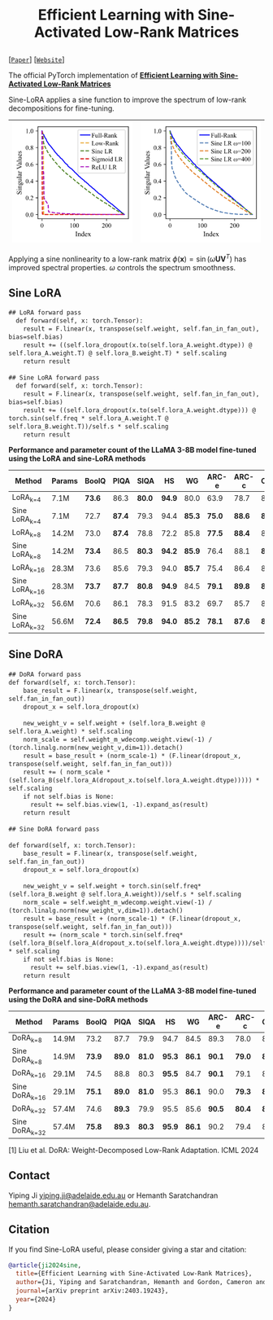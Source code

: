 <h1 align="center">
    <p> Efficient Learning with Sine-Activated Low-Rank Matrices </p>
</h1> 

[[`Paper`](https://arxiv.org/abs/2403.19243)] [[`Website`](https://github.com/samy-ji/Sine-Low-Rank/)] 

The official PyTorch implementation of [**Efficient Learning with Sine-Activated Low-Rank Matrices**](https://arxiv.org/abs/2403.19243) 

Sine-LoRA applies a sine function to improve the spectrum of low-rank decompositions for fine-tuning. 

| <img src="svd_1.png" alt="Figure 1" width="250"> | <img src="svd_2.png" alt="Figure 2" width="250"> |
|--------------------------------------------------|--------------------------------------------------|

Applying a sine nonlinearity to a low-rank matrix  $\phi(\mathbf{x}) = \sin(\omega \mathbf{U} \mathbf{V}^{T})$ has improved spectral properties. $\omega$ controls the spectrum smoothness.

## Sine LoRA

```
## LoRA forward pass
  def forward(self, x: torch.Tensor):
    result = F.linear(x, transpose(self.weight, self.fan_in_fan_out), bias=self.bias)
    result += ((self.lora_dropout(x.to(self.lora_A.weight.dtype)) @ self.lora_A.weight.T) @ self.lora_B.weight.T) * self.scaling
    return result

## Sine LoRA forward pass
  def forward(self, x: torch.Tensor):
    result = F.linear(x, transpose(self.weight, self.fan_in_fan_out), bias=self.bias)
    result += ((self.lora_dropout(x.to(self.lora_A.weight.dtype))) @ torch.sin(self.freq * self.lora_A.weight.T @ self.lora_B.weight.T))/self.s * self.scaling
    return result
```

**Performance and parameter count of the LLaMA 3-8B model fine-tuned using the LoRA and sine-LoRA methods** 

| **Method**              | **Params** | **BoolQ** | **PIQA** | **SIQA** | **HS**   | **WG**   | **ARC-e** | **ARC-c** | **OBQA** | **Avg.** |
|--------------------------|------------|-----------|----------|----------|----------|----------|-----------|-----------|----------|----------|
| LoRA<sub>k=4</sub>       | 7.1M       | **73.6**  | 86.3     | **80.0**  | **94.9**  | 80.0     | 63.9      | 78.7      | 83.0     | 80.0     |
| Sine LoRA<sub>k=4</sub>  | 7.1M       | 72.7      | **87.4**  | 79.3     | 94.4     | **85.3**  | **75.0**  | **88.6**  | **86.2** | **83.6** |
| LoRA<sub>k=8</sub>       | 14.2M      | 73.0      | **87.4**  | 78.8     | 72.2     | 85.8     | **77.5**  | **88.4**  | 83.2     | 80.8     |
| Sine LoRA<sub>k=8</sub>  | 14.2M      | **73.4**  | 86.5     | **80.3**  | **94.2**  | **85.9**  | 76.4      | 88.1      | **84.6** | **83.7** |
| LoRA<sub>k=16</sub>      | 28.3M      | 73.6      | 85.6     | 79.3     | 94.0     | **85.7**  | 75.4      | 86.4      | 83.2     | 82.9     |
| Sine LoRA<sub>k=16</sub> | 28.3M      | **73.7**  | **87.7**  | **80.8**  | **94.9**  | 84.5     | **79.1**  | **89.8**  | **84.4** | **84.4** |
| LoRA<sub>k=32</sub>      | 56.6M      | 70.6      | 86.1     | 78.3     | 91.5     | 83.2     | 69.7      | 85.7      | 81.4     | 80.8     |
| Sine LoRA<sub>k=32</sub> | 56.6M      | **72.4**  | **86.5**  | **79.8**  | **94.0**  | **85.2**  | **78.1**  | **87.6**  | **85.0** | **83.6** |

## Sine DoRA

```
## DoRA forward pass
def forward(self, x: torch.Tensor):
    base_result = F.linear(x, transpose(self.weight, self.fan_in_fan_out))
    dropout_x = self.lora_dropout(x)

    new_weight_v = self.weight + (self.lora_B.weight @ self.lora_A.weight) * self.scaling
    norm_scale = self.weight_m_wdecomp.weight.view(-1) / (torch.linalg.norm(new_weight_v,dim=1)).detach()
    result = base_result + (norm_scale-1) * (F.linear(dropout_x, transpose(self.weight, self.fan_in_fan_out)))
    result += ( norm_scale * (self.lora_B(self.lora_A(dropout_x.to(self.lora_A.weight.dtype))))) * self.scaling
    if not self.bias is None:
      result += self.bias.view(1, -1).expand_as(result)
    return result

## Sine DoRA forward pass

def forward(self, x: torch.Tensor):
    base_result = F.linear(x, transpose(self.weight, self.fan_in_fan_out))
    dropout_x = self.lora_dropout(x)

    new_weight_v = self.weight + torch.sin(self.freq*(self.lora_B.weight @ self.lora_A.weight))/self.s * self.scaling 
    norm_scale = self.weight_m_wdecomp.weight.view(-1) / (torch.linalg.norm(new_weight_v,dim=1)).detach()
    result = base_result + (norm_scale-1) * (F.linear(dropout_x, transpose(self.weight, self.fan_in_fan_out)))
    result += (norm_scale * torch.sin(self.freq*(self.lora_B(self.lora_A(dropout_x.to(self.lora_A.weight.dtype))))/self.s)) * self.scaling
    if not self.bias is None:
      result += self.bias.view(1, -1).expand_as(result)
    return result

```


**Performance and parameter count of the LLaMA 3-8B model fine-tuned using the DoRA and sine-DoRA methods**

| **Method**              | **Params** | **BoolQ** | **PIQA** | **SIQA** | **HS**  | **WG**  | **ARC-e** | **ARC-c** | **OBQA** | **Avg.** |
|--------------------------|------------|-----------|----------|----------|---------|---------|-----------|-----------|----------|----------|
| DoRA<sub>k=8</sub>      | 14.9M      | 73.2      | 87.7     | 79.9     | 94.7    | 84.5    | 89.3      | 78.0      | 83.2     | 83.8     | 
| Sine DoRA<sub>k=8</sub> | 14.9M      | **73.9**  | **89.0** | **81.0** | **95.3**| **86.1**| **90.1**  | **79.0**  | **87.0** | **85.2** |        
| DoRA<sub>k=16</sub>    | 29.1M      | 74.5      | 88.8     | 80.3     | **95.5**| 84.7    | **90.1**  | 79.1      | 87.2     | 85.0     | 
| Sine DoRA<sub>k=16</sub>| 29.1M      | **75.1**  | **89.0** | **81.0** | 95.3    | **86.1**| 90.0      | **79.3**  | **86.2** | **85.3** |      
| DoRA<sub>k=32</sub>    | 57.4M      | 74.6      | **89.3** | 79.9     | 95.5    | 85.6    | **90.5**  | **80.4**  | **85.8** | 85.2     | 
| Sine DoRA<sub>k=32</sub>| 57.4M      | **75.8**  | **89.3** | **80.3** | **95.9**| **86.1**| 90.2      | 79.4      | 85.4     | **85.3** |       


[1] Liu et al. DoRA: Weight-Decomposed Low-Rank Adaptation. ICML 2024

## Contact
Yiping Ji [yiping.ji@adelaide.edu.au](yiping.ji@adelaide.edu.au) or Hemanth Saratchandran [hemanth.saratchandran@adelaide.edu.au](hemanth.saratchandran@adelaide.edu.au).

## Citation
If you find Sine-LoRA useful, please consider giving a star and citation:

```bibtex
@article{ji2024sine,
  title={Efficient Learning with Sine-Activated Low-Rank Matrices},
  author={Ji, Yiping and Saratchandran, Hemanth and Gordon, Cameron and Zhang, Zeyu and Lucey, Simon},
  journal={arXiv preprint arXiv:2403.19243},
  year={2024}
}
```
